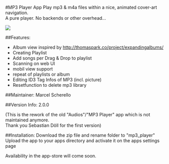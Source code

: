 #MP3 Player App
Play mp3 & m4a files within a nice, animated cover-art navigation.<br>
A pure player. No backends or other overhead...

![](https://github.com/z000ao8q/screenshots/blob/master/mp3_player.png)


##Features:
- Album view inspired by http://thomaspark.co/project/expandingalbums/ 
- Creating Playlist
- Add songs per Drag & Drop to playlist
- Scanning on web UI
- mobil view support
- repeat of playlists or album
- Editing ID3 Tag Infos of MP3 (incl. picture)
- Resetfunction to delete mp3 library

##Maintainer:
Marcel Scherello

##Version Info:
2.0.0

(This is the rework of the old "Audios"/"MP3 Player" app which is not maintained anymore. <br>
Thank you Sebastian Döll for the first version)

##Installation:
Download the zip file and rename folder to "mp3_player"<br>
Upload the app to your apps directory and activate it on the apps settings page

Availability in the app-store will come soon.
